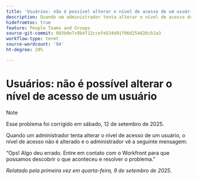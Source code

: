 ```yaml
---
title: 'Usuários: não é possível alterar o nível de acesso de um usuário'
description: Quando um administrador tenta alterar o nível de acesso de um usuário, o nível de acesso não é alterado e o administrador vê uma mensagem de erro.
hidefromtoc: true
feature: People Teams and Groups
source-git-commit: 003b0e7c9b4f12ccefe534d91f06d254d26cb1a3
workflow-type: tm+mt
source-wordcount: '94'
ht-degree: 29%

---
```



# Usuários: não é possível alterar o nível de acesso de um usuário

>[!NOTE]
>
>Esse problema foi corrigido em sábado, 12 de setembro de 2025.

Quando um administrador tenta alterar o nível de acesso de um usuário, o nível de acesso não é alterado e o administrador vê a seguinte mensagem:

“Ops! Algo deu errado. Entre em contato com o Workfront para que possamos descobrir o que aconteceu e resolver o problema.”

_Relatado pela primeira vez em quarta-feira, 9 de setembro de 2025._
